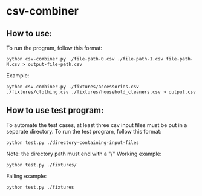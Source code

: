 # csv-combiner

## How to use:

To run the program, follow this format:

```
python csv-combiner.py ./file-path-0.csv ./file-path-1.csv file-path-N.csv > output-file-path.csv
```

Example:

```
python csv-combiner.py ./fixtures/accessories.csv ./fixtures/clothing.csv ./fixtures/household_cleaners.csv > output.csv
```

## How to use test program:

To automate the test cases, at least three csv input files must be put in a separate directory. To run the test program, follow this format:

```
python test.py ./directory-containing-input-files
```

Note: the directory path must end with a "/"
Working example:

```
python test.py ./fixtures/
```

Failing example:

```
python test.py ./fixtures
```
